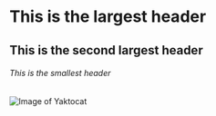 # This is the largest header
## This is the second largest header
###### This is the smallest header
![Image of Yaktocat](https://octodex.github.com/images/yaktocat.png)
